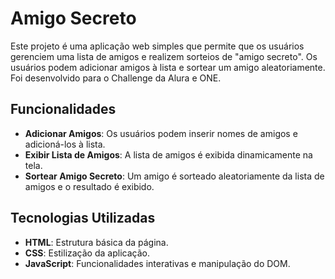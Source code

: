 # Amigo Secreto

Este projeto é uma aplicação web simples que permite que os usuários gerenciem uma lista de amigos e realizem sorteios de "amigo secreto". Os usuários podem adicionar amigos à lista e sortear um amigo aleatoriamente.
Foi desenvolvido para o Challenge da Alura e ONE.

## Funcionalidades

- **Adicionar Amigos**: Os usuários podem inserir nomes de amigos e adicioná-los à lista.
- **Exibir Lista de Amigos**: A lista de amigos é exibida dinamicamente na tela.
- **Sortear Amigo Secreto**: Um amigo é sorteado aleatoriamente da lista de amigos e o resultado é exibido.

## Tecnologias Utilizadas

- **HTML**: Estrutura básica da página.
- **CSS**: Estilização da aplicação.
- **JavaScript**: Funcionalidades interativas e manipulação do DOM.
